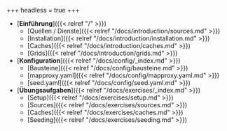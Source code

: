 +++
headless = true
+++

- [__Einführung__]({{< relref "/" >}})
    - [Quellen / Dienste]({{< relref "/docs/introduction/sources.md" >}})
    - [Installation]({{< relref "/docs/introduction/installation.md" >}})
    - [Caches]({{< relref "/docs/introduction/caches.md" >}})
    - [Grids]({{< relref "/docs/introduction/grids.md" >}})
- [__Konfiguration__]({{< relref "/docs/config/_index.md" >}})
    - [Bausteine]({{< relref "/docs/config/bausteine.md" >}})
    - [mapproxy.yaml]({{< relref "/docs/config/mapproxy.yaml.md" >}})
    - [seed.yaml]({{< relref "/docs/config/seed.yaml.md" >}})
- [__Übungsaufgaben__]({{< relref "/docs/exercises/_index.md" >}})
    - [Setup]({{< relref "/docs/exercises/setup.md" >}})
    - [Sources]({{< relref "/docs/exercises/sources.md" >}})
    - [Caches]({{< relref "/docs/exercises/caches.md" >}})
    - [Seeding]({{< relref "/docs/exercises/seeding.md" >}})
